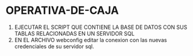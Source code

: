 # OPERATIVA-DE-CAJA
1. EJECUTAR EL SCRIPT QUE CONTIENE LA BASE DE DATOS CON SUS TABLAS RELACIONADAS EN UN SERVIDOR SQL
2. EN EL ARCHIVO webconfig editar la conexion con las nuevas credenciales de su servidor sql.
